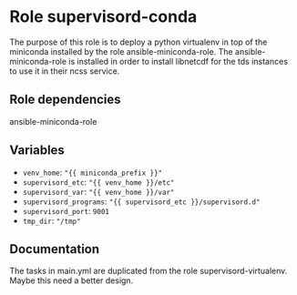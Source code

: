 # Role supervisord-conda

The purpose of this role is to deploy a python virtualenv in top of the miniconda installed by the role ansible-miniconda-role. The ansible-miniconda-role is installed in order to install libnetcdf for the tds instances to use it in their ncss service.

## Role dependencies

ansible-miniconda-role

## Variables

- `venv_home`: `"{{ miniconda_prefix }}"`
- `supervisord_etc`: `"{{ venv_home }}/etc"`
- `supervisord_var`: `"{{ venv_home }}/var"`
- `supervisord_programs`: `"{{ supervisord_etc }}/supervisord.d"`
- `supervisord_port`: `9001`
- `tmp_dir`: `"/tmp"`

## Documentation

The tasks in main.yml are duplicated from the role supervisord-virtualenv. Maybe this need a better design.
